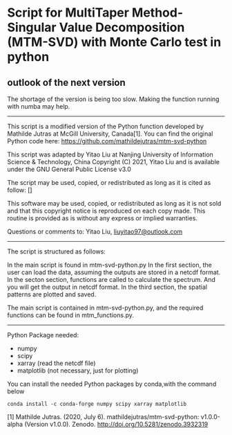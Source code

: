 # Script for MultiTaper Method-Singular Value Decomposition (MTM-SVD) with Monte Carlo test in python


## outlook of the next version

The shortage of the version is being too slow.
Making the function running with numba may help.

---

This script is a modified version of the Python function developed by
Mathilde Jutras at McGill University, Canada[1]. 
You can find the original Python code here: 
https://github.com/mathildejutras/mtm-svd-python

This script was adapted by Yitao Liu at Nanjing University of Information Science & Technology, China
Copyright (C) 2021, Yitao Liu
and is available under the GNU General Public License v3.0

The script may be used, copied, or redistributed as long as it is cited as follow:
[]

This software may be used, copied, or redistributed as long as it is not 
sold and that this copyright notice is reproduced on each copy made. 
This routine is provided as is without any express or implied warranties.

Questions or comments to:
Yitao Liu, liuyitao97@outlook.com

---

The script is structured as follows:

In the main script is found in mtm-svd-python.py
In the first section, the user can load the data,
assuming the outputs are stored in a netcdf format.
In the secton section, functions are called to calculate the spectrum.
And you will get the output in netcdf format.
In the third section, the spatial patterns are plotted and saved.

The main script is contained in mtm-svd-python.py, and the required functions can be found in mtm_functions.py.

---

Python Package needed:
- numpy
- scipy
- xarray (read the netcdf file)
- matplotlib (not necessary, just for plotting)

You can install the needed Python packages by conda,with the command below
```
conda install -c conda-forge numpy scipy xarray matplotlib
```

[1] Mathilde Jutras. (2020, July 6). mathildejutras/mtm-svd-python: v1.0.0-alpha (Version v1.0.0). Zenodo. http://doi.org/10.5281/zenodo.3932319

